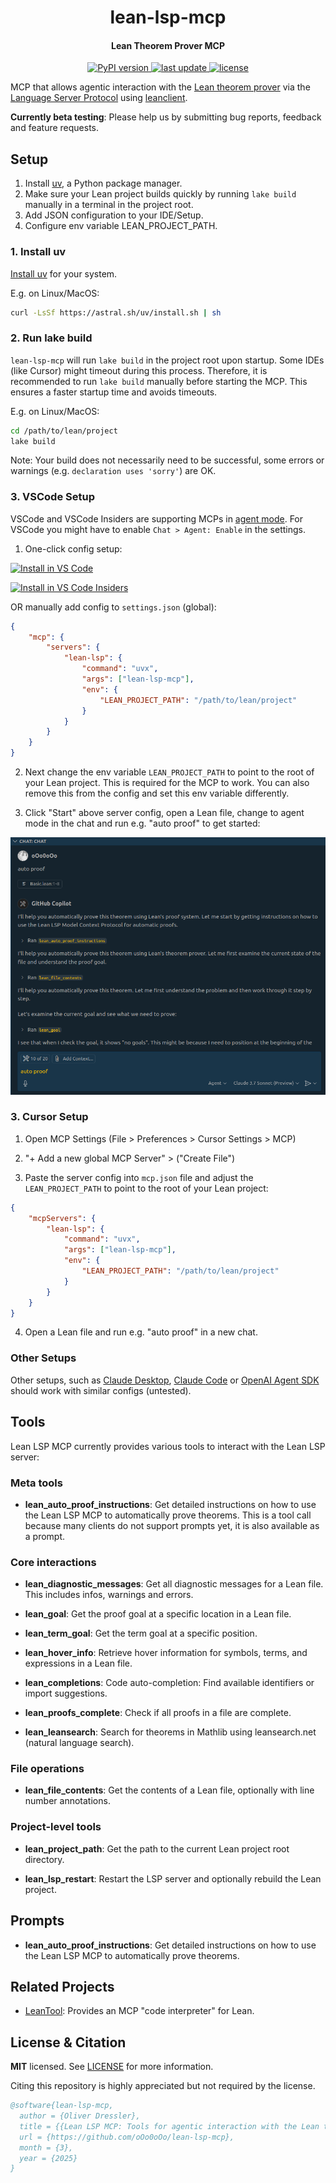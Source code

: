 <h1 align="center">
  lean-lsp-mcp
</h1>

<h4 align="center">Lean Theorem Prover MCP</h4>

<p align="center">
  <a href="https://pypi.org/project/lean-lsp-mcp/">
    <img src="https://img.shields.io/pypi/v/lean-lsp-mcp.svg" alt="PyPI version" />
  </a>
  <a href="">
    <img src="https://img.shields.io/github/last-commit/oOo0oOo/lean-lsp-mcp" alt="last update" />
  </a>
  <a href="https://github.com/oOo0oOo/lean-lsp-mcp/blob/master/LICENSE">
    <img src="https://img.shields.io/github/license/oOo0oOo/lean-lsp-mcp.svg" alt="license" />
  </a>
</p>

MCP that allows agentic interaction with the [Lean theorem prover](https://lean-lang.org/) via the [Language Server Protocol](https://microsoft.github.io/language-server-protocol/specifications/lsp/3.17/specification/) using [leanclient](https://github.com/oOo0oOo/leanclient).

**Currently beta testing**: Please help us by submitting bug reports, feedback and feature requests.

## Setup

1. Install [uv](https://docs.astral.sh/uv/getting-started/installation/), a Python package manager.
2. Make sure your Lean project builds quickly by running `lake build` manually in a terminal in the project root.
3. Add JSON configuration to your IDE/Setup.
4. Configure env variable LEAN_PROJECT_PATH.

### 1. Install uv

[Install uv](https://docs.astral.sh/uv/getting-started/installation/) for your system.

E.g. on Linux/MacOS:

```bash
curl -LsSf https://astral.sh/uv/install.sh | sh
```

### 2. Run lake build

`lean-lsp-mcp` will run `lake build` in the project root upon startup. Some IDEs (like Cursor) might timeout during this process. Therefore, it is recommended to run `lake build` manually before starting the MCP. This ensures a faster startup time and avoids timeouts.

E.g. on Linux/MacOS:
```bash
cd /path/to/lean/project
lake build
```

Note: Your build does not necessarily need to be successful, some errors or warnings (e.g. `declaration uses 'sorry'`) are OK.

### 3. VSCode Setup

VSCode and VSCode Insiders are supporting MCPs in [agent mode](https://code.visualstudio.com/blogs/2025/04/07/agentMode). For VSCode you might have to enable `Chat > Agent: Enable` in the settings.

1. One-click config setup:

[![Install in VS Code](https://img.shields.io/badge/VS_Code-Install_Server-0098FF?style=flat-square&logo=visualstudiocode&logoColor=white)](https://insiders.vscode.dev/redirect/mcp/install?name=lean-lsp&config=%7B%22command%22%3A%22uvx%22%2C%22args%22%3A%5B%22lean-lsp-mcp%22%5D%2C%22env%22%3A%7B%22LEAN_PROJECT_PATH%22%3A%22path%2520to%2520lean%2520project%2520root%22%7D%7D)

[![Install in VS Code Insiders](https://img.shields.io/badge/VS_Code_Insiders-Install_Server-24bfa5?style=flat-square&logo=visualstudiocode&logoColor=white)](https://insiders.vscode.dev/redirect/mcp/install?name=lean-lsp&config=%7B%22command%22%3A%22uvx%22%2C%22args%22%3A%5B%22lean-lsp-mcp%22%5D%2C%22env%22%3A%7B%22LEAN_PROJECT_PATH%22%3A%22path%2520to%2520lean%2520project%2520root%22%7D%7D&quality=insiders)

OR manually add config to `settings.json` (global):

```json
{
    "mcp": {
        "servers": {
            "lean-lsp": {
                "command": "uvx",
                "args": ["lean-lsp-mcp"],
                "env": {
                    "LEAN_PROJECT_PATH": "/path/to/lean/project"
                }
            }
        }
    }
}
```

2. Next change the env variable `LEAN_PROJECT_PATH` to point to the root of your Lean project. This is required for the MCP to work. You can also remove this from the config and set this env variable differently.

3. Click "Start" above server config, open a Lean file, change to agent mode in the chat and run e.g. "auto proof" to get started:

![VS Code Agent Mode](media/vscode_agent_mode.png)


### 3. Cursor Setup

1. Open MCP Settings (File > Preferences > Cursor Settings > MCP)

2. "+ Add a new global MCP Server" > ("Create File")

3. Paste the server config into `mcp.json` file and adjust the `LEAN_PROJECT_PATH` to point to the root of your Lean project:

```json
{
    "mcpServers": {
        "lean-lsp": {
            "command": "uvx",
            "args": ["lean-lsp-mcp"],
            "env": {
                "LEAN_PROJECT_PATH": "/path/to/lean/project"
            }
        }
    }
}
```

4. Open a Lean file and run e.g. "auto proof" in a new chat.


### Other Setups

Other setups, such as [Claude Desktop](https://modelcontextprotocol.io/quickstart/user), [Claude Code](https://docs.anthropic.com/en/docs/agents-and-tools/claude-code/tutorials#configure-mcp-servers) or [OpenAI Agent SDK](https://openai.github.io/openai-agents-python/mcp/) should work with similar configs (untested).


## Tools

Lean LSP MCP currently provides various tools to interact with the Lean LSP server:

### Meta tools

- **lean_auto_proof_instructions**:
    Get detailed instructions on how to use the Lean LSP MCP to automatically prove theorems. This is a tool call because many clients do not support prompts yet, it is also available as a prompt.

### Core interactions

- **lean_diagnostic_messages**:
    Get all diagnostic messages for a Lean file. This includes infos, warnings and errors.

- **lean_goal**:
    Get the proof goal at a specific location in a Lean file.

- **lean_term_goal**:
    Get the term goal at a specific position.

- **lean_hover_info**:
    Retrieve hover information for symbols, terms, and expressions in a Lean file.

- **lean_completions**:
    Code auto-completion: Find available identifiers or import suggestions.

- **lean_proofs_complete**:
    Check if all proofs in a file are complete.

- **lean_leansearch**:
    Search for theorems in Mathlib using leansearch.net (natural language search).

### File operations

- **lean_file_contents**:
    Get the contents of a Lean file, optionally with line number annotations.

### Project-level tools

- **lean_project_path**:
    Get the path to the current Lean project root directory.

- **lean_lsp_restart**:
    Restart the LSP server and optionally rebuild the Lean project.

## Prompts

- **lean_auto_proof_instructions**:
    Get detailed instructions on how to use the Lean LSP MCP to automatically prove theorems.

## Related Projects

- [LeanTool](https://github.com/GasStationManager/LeanTool): Provides an MCP "code interpreter" for Lean.


## License & Citation

**MIT** licensed. See [LICENSE](LICENSE) for more information.

Citing this repository is highly appreciated but not required by the license.

```bibtex
@software{lean-lsp-mcp,
  author = {Oliver Dressler},
  title = {{Lean LSP MCP: Tools for agentic interaction with the Lean theorem prover}},
  url = {https://github.com/oOo0oOo/lean-lsp-mcp},
  month = {3},
  year = {2025}
}
```
